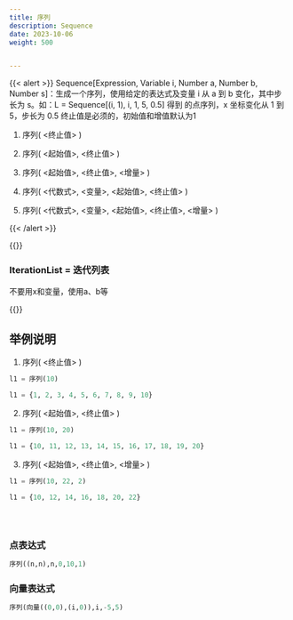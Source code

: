 ```yaml
---
title: 序列
description: Sequence
date: 2023-10-06
weight: 500


---
```

{{< alert >}}
Sequence[Expression, Variable i, Number a, Number b, Number s]：生成一个序列，使用给定的表达式及变量 i 从 a 到 b 变化，其中步长为 s。如：L = Sequence[(i, 1), i, 1, 5, 0.5] 得到
的点序列，x 坐标变化从 1 到 5，步长为 0.5
终止值是必须的，初始值和增值默认为1

1. 序列( <终止值> )

2. 序列( <起始值>, <终止值> )

3. 序列( <起始值>, <终止值>, <增量> )

4. 序列( <代数式>, <变量>, <起始值>, <终止值> )

5. 序列( <代数式>, <变量>, <起始值>, <终止值>, <增量> )


{{< /alert >}}

{{<alert>}}
### IterationList = 迭代列表

不要用x和变量，使用a、b等

{{</alert>}}

## 举例说明
1. 序列( <终止值> )
```sql
l1 = 序列(10)

l1 = {1, 2, 3, 4, 5, 6, 7, 8, 9, 10}

```

2. 序列( <起始值>, <终止值> )
```sql
l1 = 序列(10, 20)

l1 = {10, 11, 12, 13, 14, 15, 16, 17, 18, 19, 20}

```

3. 序列( <起始值>, <终止值>, <增量> )
```sql
l1 = 序列(10, 22, 2)

l1 = {10, 12, 14, 16, 18, 20, 22}
```


```sql


```



```sql


```


```sql


```

### 点表达式

```sql
序列((n,n),n,0,10,1)

```


### 向量表达式

```sql
序列(向量((0,0),(i,0)),i,-5,5)

```







